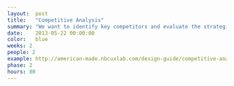 ```yaml
---
layout:  post
title:   "Competitive Analysis"
summary: "We want to identify key competitors and evaluate the strategies they use to determine their strengths and weaknesses. This data will allow us to develop a relative strategy that has distinctive advantages in the market."
date:    2013-05-22 00:00:00
color:   blue
weeks: 2
people: 2
example: http://american-made.nbcuxlab.com/design-guide/competitive-analysis-look-feel.html
phase: 2
hours: 80
---
```





